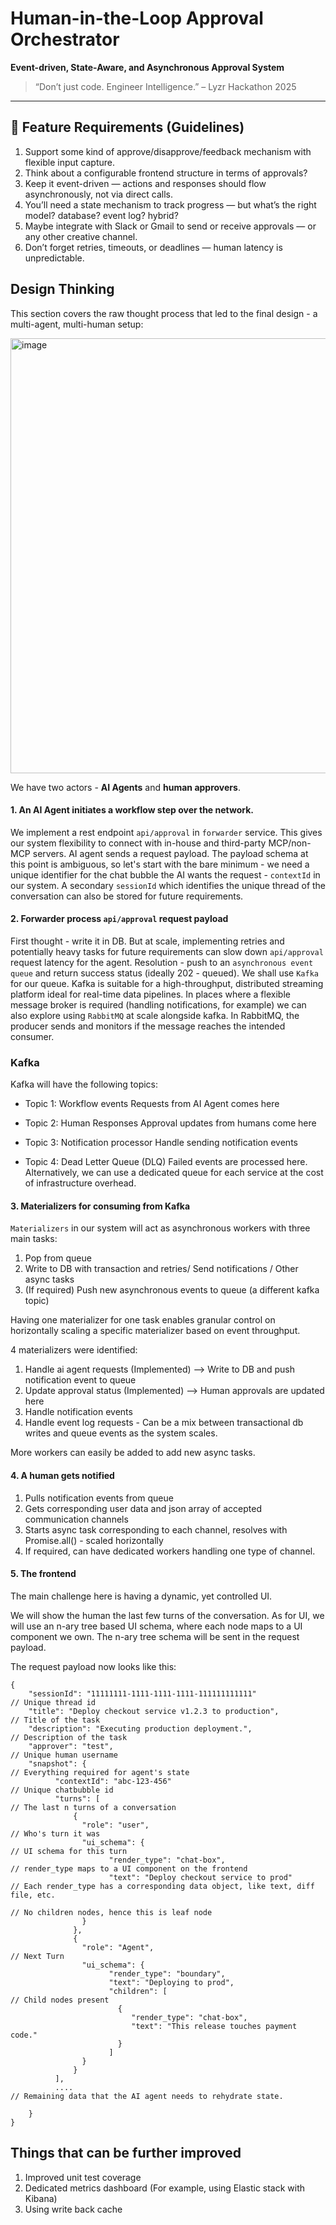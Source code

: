 # Human-in-the-Loop Approval Orchestrator  
**Event-driven, State-Aware, and Asynchronous Approval System**

> “Don’t just code. Engineer Intelligence.” – Lyzr Hackathon 2025

---


## 🧩 Feature Requirements (Guidelines)

1. Support some kind of approve/disapprove/feedback mechanism with flexible input capture.
2. Think about a configurable frontend structure in terms of approvals?
3. Keep it event-driven — actions and responses should flow asynchronously, not via direct calls.
4. You’ll need a state mechanism to track progress — but what’s the right model? database? event log? hybrid?
5. Maybe integrate with Slack or Gmail to send or receive approvals — or any other creative channel.
6. Don’t forget retries, timeouts, or deadlines — human latency is unpredictable.




## Design Thinking

This section covers the raw thought process that led to the final design - a multi-agent, multi-human setup:

<img width="1051" height="696" alt="image" src="https://github.com/user-attachments/assets/394f3a20-cc87-4d81-8e0c-252713f650ee" />


We have two actors - **AI Agents** and **human approvers**.

#### 1. An AI Agent initiates a workflow step over the network.

We implement a rest endpoint `api/approval` in `forwarder` service. This gives our system flexibility to connect with in-house and third-party MCP/non-MCP servers.
AI agent sends a request payload. The payload schema at this point is ambiguous, so let's start with the bare minimum - we need a unique identifier for the chat bubble the AI wants the request - `contextId` in our system.
A secondary `sessionId` which identifies the unique thread of the conversation can also be stored for future requirements. 

#### 2. Forwarder process `api/approval` request payload

First thought - write it in DB. But at scale, implementing retries and potentially heavy tasks for future requirements can slow down `api/approval` request latency for the agent.
Resolution - push to an `asynchronous event queue` and return success status (ideally 202 - queued). 
We shall use `Kafka` for our queue. Kafka is suitable for a high-throughput, distributed streaming platform ideal for real-time data pipelines. 
In places where a flexible message broker is required (handling notifications, for example) we can also explore using `RabbitMQ` at scale alongside kafka. In RabbitMQ, the producer sends and monitors if the message reaches the intended consumer.  

### Kafka

Kafka will have the following topics:
- Topic 1: Workflow events
Requests from AI Agent comes here

- Topic 2: Human Responses
  Approval updates from humans come here

- Topic 3: Notification processor
  Handle sending notification events

- Topic 4: Dead Letter Queue (DLQ)
  Failed events are processed here. Alternatively, we can use a dedicated queue for each service at the cost of infrastructure overhead. 

 
#### 3. Materializers for consuming from Kafka

`Materializers` in our system will act as asynchronous workers with three main tasks:
1. Pop from queue
2. Write to DB with transaction and retries/ Send notifications / Other async tasks
3. (If required) Push new asynchronous events to queue (a different kafka topic)

Having one materializer for one task enables granular control on horizontally scaling a specific materializer based on event throughput. 

4 materializers were identified:
1. Handle ai agent requests (Implemented)  --> Write to DB and push notification event to queue
2. Update approval status (Implemented)  --> Human approvals are updated here
3. Handle notification events 
4. Handle event log requests - Can be a mix between transactional db writes and queue events as the system scales.

More workers can easily be added to add new async tasks. 

#### 4. A human gets notified 

1. Pulls notification events from queue
2. Gets corresponding user data and json array of accepted communication channels
3. Starts async task corresponding to each channel, resolves with Promise.all() - scaled horizontally
4. If required, can have dedicated workers handling one type of channel.

#### 5. The frontend

The main challenge here is having a dynamic, yet controlled UI. 

We will show the human the last few turns of the conversation. As for UI, we will use an n-ary tree based UI schema, where each node maps to a UI component we own. 
The n-ary tree schema will be sent in the request payload.

The request payload now looks like this:

```
{
    "sessionId": "11111111-1111-1111-1111-111111111111"                      // Unique thread id
    "title": "Deploy checkout service v1.2.3 to production",                 // Title of the task
    "description": "Executing production deployment.",                       // Description of the task
    "approver": "test",                                                      // Unique human username
    "snapshot": {                                                            // Everything required for agent's state      
          "contextId": "abc-123-456"                                         // Unique chatbubble id
          "turns": [                                                         // The last n turns of a conversation 
              {
                "role": "user",                                              // Who's turn it was
                "ui_schema": {                                               // UI schema for this turn
                      "render_type": "chat-box",                             // render_type maps to a UI component on the frontend
                      "text": "Deploy checkout service to prod"              // Each render_type has a corresponding data object, like text, diff file, etc.
                                                                             // No children nodes, hence this is leaf node
                }
              },
              {
                "role": "Agent",                                             // Next Turn
                "ui_schema": {
                      "render_type": "boundary",
                      "text": "Deploying to prod",
                      "children": [                                          // Child nodes present
                        {
                           "render_type": "chat-box", 
                           "text": "This release touches payment code."
                        }
                      ]
                }
              }
          ],
          ....                                                               // Remaining data that the AI agent needs to rehydrate state.

    }
}

```


## Things that can be further improved
1. Improved unit test coverage
2. Dedicated metrics dashboard (For example, using Elastic stack with Kibana)
3. Using write back cache

